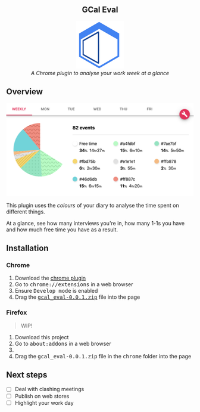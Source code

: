 <h2 align="center">GCal Eval</h2>
<p align="center">
  <img
    alt="logo"
    src="dist/icons/icon128.png"
  />
  <br />
  <i>A Chrome plugin to analyse your work week at a glance</i>
</p>

## Overview

<img
    alt="demo"
    src="preview.png"
/>

This plugin uses the _colours_ of your diary to analyse the time spent on different things.

At a glance, see how many interviews you're in, how many 1-1s you have and how much free time you have as a result.


## Installation

### Chrome

1. Download the [chrome plugin](/chrome/gcal_eval-0.0.1.zip)
2. Go to <kbd>chrome://extensions</kbd> in a web browser
3. Ensure <kbd>Develop mode</kbd> is enabled
5. Drag the [<kbd>gcal_eval-0.0.1.zip</kbd>](/chrome/gcal_eval-0.0.1.zip) file into the page

### Firefox

> WIP!

1. Download this project
2. Go to <kbd>about:addons</kbd> in a web browser
3. 
4. Drag the <kbd>gcal_eval-0.0.1.zip</kbd> file in the <kbd>chrome</kbd> folder into the page

## Next steps

- [ ] Deal with clashing meetings
- [ ] Publish on web stores
- [ ] Highlight your work day
